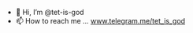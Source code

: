- 👋 Hi, I’m @tet-is-god
- 📫 How to reach me ... www.telegram.me/tet_is_god

<!---
tet-is-god/tet-is-god is a ✨ special ✨ repository because its `README.md` (this file) appears on your GitHub profile.
You can click the Preview link to take a look at your changes.
--->
